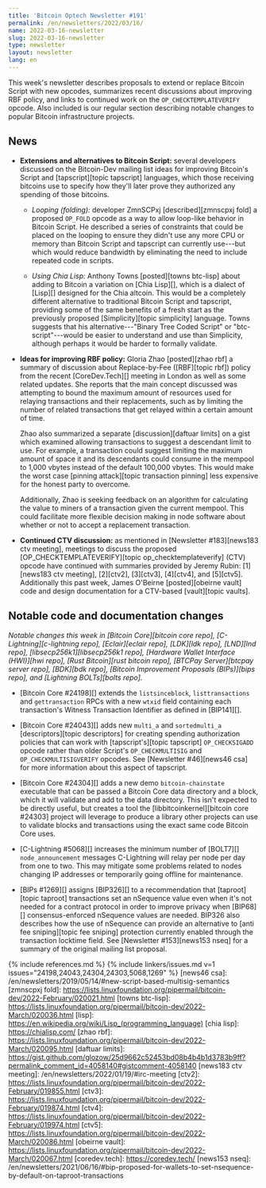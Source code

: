 ```yaml
---
title: 'Bitcoin Optech Newsletter #191'
permalink: /en/newsletters/2022/03/16/
name: 2022-03-16-newsletter
slug: 2022-03-16-newsletter
type: newsletter
layout: newsletter
lang: en
---
```

This week's newsletter describes proposals to extend or replace Bitcoin
Script with new opcodes, summarizes recent discussions about improving
RBF policy, and links to continued work on the `OP_CHECKTEMPLATEVERIFY`
opcode.  Also included is our regular section describing notable changes
to popular Bitcoin infrastructure projects.

## News

- **Extensions and alternatives to Bitcoin Script:** several developers
  discussed on the Bitcoin-Dev mailing list ideas for improving
  Bitcoin's Script and [tapscript][topic tapscript] languages, which
  those receiving bitcoins use to specify how they'll later prove they
  authorized any spending of those bitcoins.

  - *Looping (folding):* developer ZmnSCPxj [described][zmnscpxj fold]
    a proposed `OP_FOLD` opcode as a way to allow loop-like behavior
    in Bitcoin Script.  He described a series of constraints that
    could be placed on the looping to ensure they didn't use any more
    CPU or memory than Bitcoin Script and tapscript can currently
    use---but which would reduce bandwidth by eliminating the need to
    include repeated code in scripts.

  - *Using Chia Lisp:* Anthony Towns [posted][towns btc-lisp] about
    adding to Bitcoin a variation on [Chia Lisp][], which is a dialect
    of [Lisp][] designed for the Chia altcoin.  This
    would be a completely different alternative to traditional Bitcoin
    Script and tapscript, providing some of the same benefits of a
    fresh start as the previously proposed [Simplicity][topic
    simplicity] language.  Towns suggests that his
    alternative---"Binary Tree Coded Script" or "btc-script"---would be
    easier to understand and use than Simplicity, although perhaps it
    would be harder to formally validate.

- **Ideas for improving RBF policy:** Gloria Zhao [posted][zhao rbf] a
  summary of discussion about Replace-by-Fee ([RBF][topic rbf]) policy
  from the recent [CoreDev.Tech][] meeting in London as well as some
  related updates.  She reports that the main concept discussed was
  attempting to bound the maximum amount of resources used for relaying
  transactions and their replacements, such as by limiting the number of
  related transactions that get relayed within a certain amount of time.

  Zhao also summarized a separate [discussion][daftuar limits] on a
  gist which examined allowing transactions to suggest a descendant
  limit to use.  For example, a transaction could suggest limiting the
  maximum amount of space it and its descendants could consume in the
  mempool to 1,000 vbytes instead of the default 100,000 vbytes.  This
  would make the worst case [pinning attack][topic transaction pinning]
  less expensive for the honest party to overcome.

  Additionally, Zhao is seeking feedback on an algorithm for
  calculating the value to miners of a transaction given the current
  mempool.  This could facilitate more flexible decision making in node
  software about whether or not to accept a replacement transaction.

- **Continued CTV discussion:** as mentioned in [Newsletter
  #183][news183 ctv meeting], meetings to discuss the proposed
  [OP_CHECKTEMPLATEVERIFY][topic op_checktemplateverify] (CTV) opcode
  have continued with summaries provided by Jeremy Rubin: [1][news183
  ctv meeting], [2][ctv2], [3][ctv3], [4][ctv4], and [5][ctv5].
  Additionally this past week, James O'Beirne [posted][obeirne vault]
  code and design documentation for a CTV-based [vault][topic vaults].

## Notable code and documentation changes

*Notable changes this week in [Bitcoin Core][bitcoin core repo],
[C-Lightning][c-lightning repo], [Eclair][eclair repo], [LDK][ldk repo],
[LND][lnd repo], [libsecp256k1][libsecp256k1 repo], [Hardware Wallet
Interface (HWI)][hwi repo], [Rust Bitcoin][rust bitcoin repo], [BTCPay
Server][btcpay server repo], [BDK][bdk repo], [Bitcoin Improvement
Proposals (BIPs)][bips repo], and [Lightning BOLTs][bolts repo].*

- [Bitcoin Core #24198][] extends the `listsinceblock`, `listtransactions`
  and `gettransaction` RPCs with a new `wtxid` field containing each
  transaction's Witness Transaction Identifier as defined in [BIP141][].

- [Bitcoin Core #24043][] adds new `multi_a` and `sortedmulti_a`
  [descriptors][topic descriptors] for creating spending authorization
  policies that can work with [tapscript's][topic tapscript]
  `OP_CHECKSIGADD` opcode rather than older Script's `OP_CHECKMULTISIG`
  and `OP_CHECKMULTISIGVERIFY` opcodes.  See [Newsletter #46][news46
  csa] for more information about this aspect of tapscript.

- [Bitcoin Core #24304][] adds a new demo `bitcoin-chainstate`
  executable that can be passed a Bitcoin Core data directory and a
  block, which it will validate and add to the data directory.  This
  isn't expected to be directly useful, but creates a tool the
  [libbitcoinkernel][bitcoin core #24303] project will leverage to
  produce a library other projects can use to validate blocks and
  transactions using the exact same code Bitcoin Core uses.

- [C-Lightning #5068][] increases the minimum number of [BOLT7][]
  `node_announcement` messages C-Lightning will relay per node per day
  from one to two.  This may mitigate some problems related to nodes changing
  IP addresses or temporarily going offline for maintenance.

- [BIPs #1269][] assigns [BIP326][] to a recommendation that
  [taproot][topic taproot] transactions set an nSequence value even when
  it's not needed for a contract protocol in order to improve privacy
  when [BIP68][] consensus-enforced nSequence values are needed.  BIP326
  also describes how the use of nSequence can provide an alternative to
  [anti fee sniping][topic fee sniping] protection currently enabled
  through the transaction locktime field.  See [Newsletter #153][news153
  nseq] for a summary of the original mailing list proposal.

{% include references.md %}
{% include linkers/issues.md v=1 issues="24198,24043,24304,24303,5068,1269" %}
[news46 csa]: /en/newsletters/2019/05/14/#new-script-based-multisig-semantics
[zmnscpxj fold]: https://lists.linuxfoundation.org/pipermail/bitcoin-dev/2022-February/020021.html
[towns btc-lisp]: https://lists.linuxfoundation.org/pipermail/bitcoin-dev/2022-March/020036.html
[lisp]: https://en.wikipedia.org/wiki/Lisp_(programming_language)
[chia lisp]: https://chialisp.com/
[zhao rbf]: https://lists.linuxfoundation.org/pipermail/bitcoin-dev/2022-March/020095.html
[daftuar limits]: https://gist.github.com/glozow/25d9662c52453bd08b4b4b1d3783b9ff?permalink_comment_id=4058140#gistcomment-4058140
[news183 ctv meeting]: /en/newsletters/2022/01/19/#irc-meeting
[ctv2]: https://lists.linuxfoundation.org/pipermail/bitcoin-dev/2022-February/019855.html
[ctv3]: https://lists.linuxfoundation.org/pipermail/bitcoin-dev/2022-February/019874.html
[ctv4]: https://lists.linuxfoundation.org/pipermail/bitcoin-dev/2022-February/019974.html
[ctv5]: https://lists.linuxfoundation.org/pipermail/bitcoin-dev/2022-March/020086.html
[obeirne vault]: https://lists.linuxfoundation.org/pipermail/bitcoin-dev/2022-March/020067.html
[coredev.tech]: https://coredev.tech/
[news153 nseq]: /en/newsletters/2021/06/16/#bip-proposed-for-wallets-to-set-nsequence-by-default-on-taproot-transactions
